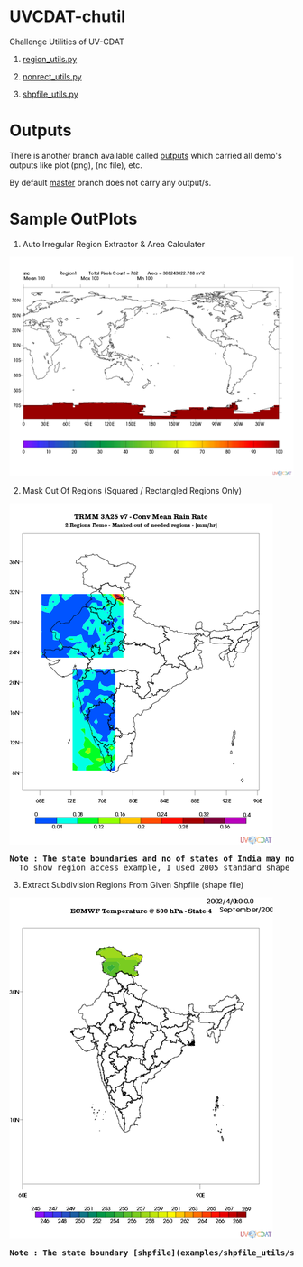 UVCDAT-chutil
=============

Challenge Utilities of UV-CDAT

  1. [region_utils.py](chutil/region_utils.py)
     
  2. [nonrect_utils.py](chutil/nonrect_utils.py) 
  
  3. [shpfile_utils.py](chutil/shpfile_utils.py)

Outputs
=======
  There is another branch available called [outputs](https://github.com/arulalant/UVCDAT-chutil/tree/outputs) which carried all demo's outputs
  like plot (png), (nc file), etc.
  
  By default [master](https://github.com/arulalant/UVCDAT-chutil/blob/master/) branch does not carry any output/s.

Sample OutPlots
================

  1. Auto Irregular Region Extractor & Area Calculater 

  ![region1.png](https://raw.githubusercontent.com/arulalant/UVCDAT-chutil/outputs/examples/region_utils/outplots_eq_100/region1.png)


  2. Mask Out Of Regions (Squared / Rectangled Regions Only)

  ![maskOutOrRegionsDemo_1.png](https://raw.githubusercontent.com/arulalant/UVCDAT-chutil/outputs/examples/region_utils/outplots_maskOutOfRegions/maskOutOfRegionsDemo_1.png)
  
  <pre><b>Note : The state boundaries and no of states of India may not depicted correctly.</b> 
  To show region access example, I used 2005 standard shape file.</pre>
  
  3. Extract Subdivision Regions From Given Shpfile (shape file)
  
  ![subdivision.png](https://github.com/arulalant/UVCDAT-chutil/blob/outputs/examples/shpfile_utils/t_outplots/state_4.png)
    
  <pre><b>Note : The state boundary [shpfile](examples/shpfile_utils/shpdata) are licensed under copyright to IMD.</b></pre/
  
  More detailed example outplots are available at [outputs](https://github.com/arulalant/UVCDAT-chutil/tree/outputs) branch's [example](https://github.com/arulalant/UVCDAT-chutil/tree/outputs/examples) directory.
  

Challenge Accepted :P


Arulalan.T
